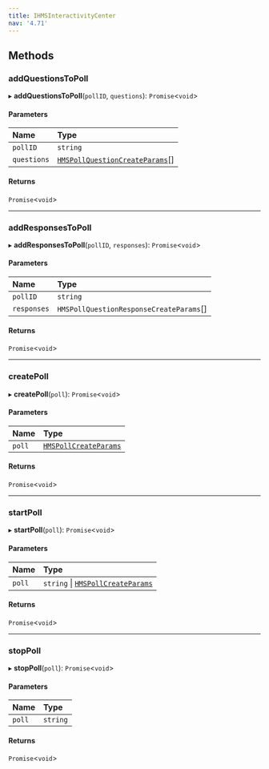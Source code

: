 ```yaml
---
title: IHMSInteractivityCenter
nav: '4.71'
---
```


## Methods

### addQuestionsToPoll

▸ **addQuestionsToPoll**(`pollID`, `questions`): `Promise`<`void`\>

#### Parameters

| Name        | Type                                                                                                   |
| :---------- | :----------------------------------------------------------------------------------------------------- |
| `pollID`    | `string`                                                                                               |
| `questions` | [`HMSPollQuestionCreateParams`](/api-reference/javascript/v2/interfaces/HMSPollQuestionCreateParams)[] |

#### Returns

`Promise`<`void`\>

---

### addResponsesToPoll

▸ **addResponsesToPoll**(`pollID`, `responses`): `Promise`<`void`\>

#### Parameters

| Name        | Type                                    |
| :---------- | :-------------------------------------- |
| `pollID`    | `string`                                |
| `responses` | `HMSPollQuestionResponseCreateParams`[] |

#### Returns

`Promise`<`void`\>

---

### createPoll

▸ **createPoll**(`poll`): `Promise`<`void`\>

#### Parameters

| Name   | Type                                                                                 |
| :----- | :----------------------------------------------------------------------------------- |
| `poll` | [`HMSPollCreateParams`](/api-reference/javascript/v2/interfaces/HMSPollCreateParams) |

#### Returns

`Promise`<`void`\>

---

### startPoll

▸ **startPoll**(`poll`): `Promise`<`void`\>

#### Parameters

| Name   | Type                                                                                             |
| :----- | :----------------------------------------------------------------------------------------------- |
| `poll` | `string` \| [`HMSPollCreateParams`](/api-reference/javascript/v2/interfaces/HMSPollCreateParams) |

#### Returns

`Promise`<`void`\>

---

### stopPoll

▸ **stopPoll**(`poll`): `Promise`<`void`\>

#### Parameters

| Name   | Type     |
| :----- | :------- |
| `poll` | `string` |

#### Returns

`Promise`<`void`\>
